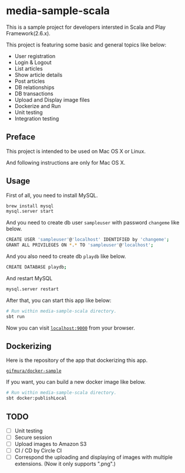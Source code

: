 # media-sample-scala

This is a sample project for developers intersted in Scala and Play Framework(2.6.x).

This project is featuring some basic and general topics like below:

* User registration
* Login & Logout
* List articles
* Show article details
* Post articles
* DB relationships
* DB transactions
* Upload and Display image files
* Dockerize and Run
* Unit testing
* Integration testing

## Preface

This project is intended to be used on Mac OS X or Linux.

And following instructions are only for Mac OS X.

## Usage

First of all, you need to install MySQL.

```bash
brew install mysql
mysql.server start
```

And you need to create db user `sampleuser` with password `changeme` like below.

```bash
CREATE USER 'sampleuser'@'localhost' IDENTIFIED by 'changeme';
GRANT ALL PRIVILEGES ON *.* TO 'sampleuser'@'localhost';
```

And you also need to create db `playdb` like below.

```bash
CREATE DATABASE playdb;
```

And restart MySQL

```bash
mysql.server restart
```

After that, you can start this app like below:

```bash
# Run within media-sample-scala directory.
sbt run
```

Now you can visit [`localhost:9000`](http://localhost:9000) from your browser.

## Dockerizing

Here is the repository of the app that dockerizing this app.

[`gifmura/docker-sample`](https://github.com/gifmura/docker-sample)

If you want, you can build a new docker image like below.

```bash
# Run within media-sample-scala directory.
sbt docker:publishLocal
```

## TODO

- [ ] Unit testing
- [ ] Secure session
- [ ] Upload images to Amazon S3
- [ ] CI / CD by Circle CI
- [ ] Correspond the uploading and displaying of images with multiple extensions. (Now it only supports ".png".)
